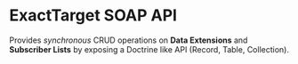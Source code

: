 ExactTarget SOAP API
====================

Provides *synchronous* CRUD operations on **Data Extensions** and **Subscriber Lists** by exposing a Doctrine like API (Record, Table, Collection).